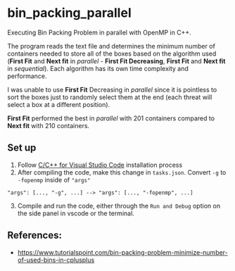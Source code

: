 # bin_packing_parallel

Executing Bin Packing Problem in parallel with OpenMP in C++.

The program reads the text file and determines the minimum number of containers needed to store all of the boxes based on the algorithm used (**First Fit** and **Next fit** in *parallel* - **First Fit Decreasing**, **First Fit** and **Next fit** in *sequential*). Each algorithm has its own time complexity and performance. 

I was unable to use **First Fit** Decreasing in *parallel* since it is pointless to sort the boxes just to randomly select them at the end (each threat will select a box at a different position).  

**First Fit** performed the best in *parallel* with 201 containers compared to **Next fit** with 210 containers.

## Set up

1. Follow [C/C++ for Visual Studio Code](https://code.visualstudio.com/docs/languages/cpp) installation process
2. After compiling the code, make this change in `tasks.json`. Convert `-g` to `-fopenmp` inside of `"args"`
```
"args": [..., "-g", ...] --> "args": [..., "-fopenmp", ...] 
``` 
3. Compile and run the code, either through the `Run and Debug` option on the side panel in vscode or the terminal. 

## References:

- https://www.tutorialspoint.com/bin-packing-problem-minimize-number-of-used-bins-in-cplusplus
